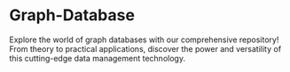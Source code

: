 # Graph-Database
Explore the world of graph databases with our comprehensive repository! From theory to practical applications, discover the power and versatility of this cutting-edge data management technology.
